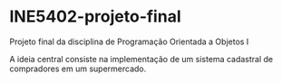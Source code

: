 # INE5402-projeto-final

Projeto final da disciplina de Programação Orientada a Objetos I

A ideia central consiste na implementação de um sistema cadastral de compradores em um supermercado.
